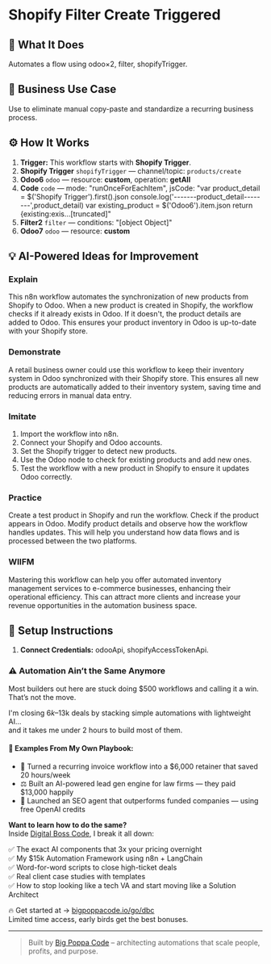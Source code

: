 # Shopify Filter Create Triggered
## 🚀 What It Does
Automates a flow using odoo×2, filter, shopifyTrigger.

## 💼 Business Use Case
Use to eliminate manual copy-paste and standardize a recurring business process.

## ⚙️ How It Works
1. **Trigger:** This workflow starts with **Shopify Trigger**.
2. **Shopify Trigger** `shopifyTrigger` — channel/topic: `products/create`
3. **Odoo6** `odoo` — resource: **custom**, operation: **getAll**
4. **Code** `code` — mode: "runOnceForEachItem", jsCode: "var product_detail = $('Shopify Trigger').first().json
console.log('-------product_detail--------',product_detail)
var existing_product = $('Odoo6').item.json
return {existing:exis…[truncated]"
5. **Filter2** `filter` — conditions: "[object Object]"
6. **Odoo7** `odoo` — resource: **custom**

## 💡 AI-Powered Ideas for Improvement
### Explain
This n8n workflow automates the synchronization of new products from Shopify to Odoo. When a new product is created in Shopify, the workflow checks if it already exists in Odoo. If it doesn't, the product details are added to Odoo. This ensures your product inventory in Odoo is up-to-date with your Shopify store.

### Demonstrate
A retail business owner could use this workflow to keep their inventory system in Odoo synchronized with their Shopify store. This ensures all new products are automatically added to their inventory system, saving time and reducing errors in manual data entry.

### Imitate
1. Import the workflow into n8n.
2. Connect your Shopify and Odoo accounts.
3. Set the Shopify trigger to detect new products.
4. Use the Odoo node to check for existing products and add new ones.
5. Test the workflow with a new product in Shopify to ensure it updates Odoo correctly.

### Practice
Create a test product in Shopify and run the workflow. Check if the product appears in Odoo. Modify product details and observe how the workflow handles updates. This will help you understand how data flows and is processed between the two platforms.

### WIIFM
Mastering this workflow can help you offer automated inventory management services to e-commerce businesses, enhancing their operational efficiency. This can attract more clients and increase your revenue opportunities in the automation business space.

## 🔧 Setup Instructions
1. **Connect Credentials:** odooApi, shopifyAccessTokenApi.

### ⚠️ Automation Ain’t the Same Anymore

Most builders out here are stuck doing $500 workflows and calling it a win.  
That’s not the move.  

I'm closing $6k–$13k deals by stacking simple automations with lightweight AI...  
and it takes me under 2 hours to build most of them.

#### 🧠 Examples From My Own Playbook:
- 🔁 Turned a recurring invoice workflow into a $6,000 retainer that saved 20 hours/week  
- ⚖️ Built an AI-powered lead gen engine for law firms — they paid $13,000 happily  
- 🚀 Launched an SEO agent that outperforms funded companies — using free OpenAI credits  

**Want to learn how to do the same?**  
Inside [Digital Boss Code](https://bigpoppacode.io/go/dbc), I break it all down:

✅ The exact AI components that 3x your pricing overnight  
✅ My $15k Automation Framework using n8n + LangChain  
✅ Word-for-word scripts to close high-ticket deals  
✅ Real client case studies with templates  
✅ How to stop looking like a tech VA and start moving like a Solution Architect  

🔥 Get started at → [bigpoppacode.io/go/dbc](https://bigpoppacode.io/go/dbc)  
Limited time access, early birds get the best bonuses.

---
> Built by [Big Poppa Code](https://bigpoppacode.io) – architecting automations that scale people, profits, and purpose.
